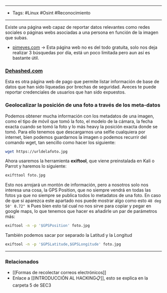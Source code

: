 -----
- Tags: #Linux #Osint #Reconocimiento 
----
Existe una página web capaz de reportar datos relevantes como redes sociales o páginas webs asociadas a una persona en función de la imagen que subas. 

- [pimeyes.com](https://pimeyes.com/es) -> Esta página web no es del todo gratuita, solo nos deja realizar 3 búsquedas por día, está un poco limitada pero aun así es bastante útil.

### [Dehashed.com](https://dehashed.com/)
Esta es otra página web de pago que permite listar información de base de datos que han sido liqueadas por brechas de seguridad. Aveces te puede reportar credenciales de usuarios que han sido expuestos.


### Geolocalizar la posición de una foto a través de los meta-datos

Podemos obtener mucha información con los metadatos de una imagen, como el tipo de móvil que tomó la foto, el modelo de la cámara, la fecha exacta cuando se tomó la foto y lo más heavy la posición exacta donde se tomó.
Para ello tenemos que descargarnos una selfie cualquiera por internet, bien podemos guardarnos la imagen o podemos recurrir del comando wget, tan sencillo como hacer los siguiente:
```bash
wget https://urldelafoto.jpg
```

Ahora usaremos la herramienta **exiftool**, que viene preinstalada en Kali o Parrot y haremos lo siguiente:
```bash
exifttool foto.jpg
```
Esto nos arrojará un montón de información, pero a nosotros solo nos interesa una cosa, la GPS Position, que no siempre vendrá en todas las fotos ya que no siempre se publica todos lo metadatos de una foto. En caso de que sí aparezca este apartado nos puede mostrar algo como esto `48 deg 50' 0.72" N` 
Pues bien esto tal cual no nos sirve para copiar y pegar en google maps, lo que tenemos que hacer es añadirle un par de parámetros más:
```bash
exiftool -n -p '$GPSPosition' foto.jpg
```

También podemos sacar por separado la Latitud y la Longitud
```bash
exiftool -n -p '$GPSLatitude,$GPSLongitude' foto.jpg
```





----
### Relacionados
- [[Formas de recolectar correos electrónicos]]
- Enlace a [[INTRODUCCIÓN AL HACKING📋]], esto se explica en la carpeta 5 de SEC3
